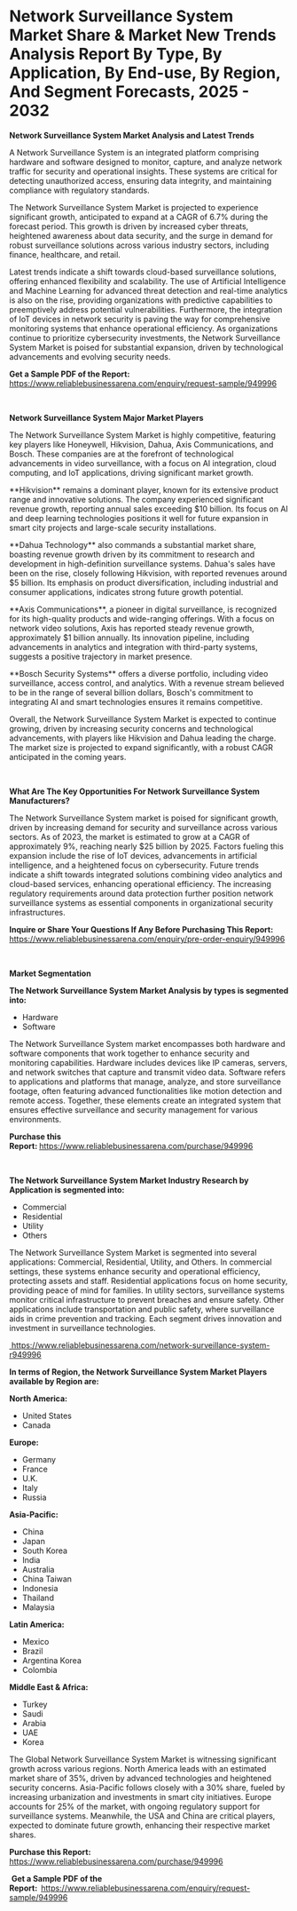 <p><h1>Network Surveillance System Market Share & Market New Trends Analysis Report By Type, By Application, By End-use, By Region, And Segment Forecasts, 2025 - 2032</h1></p><p><strong>Network Surveillance System Market Analysis and Latest Trends</strong></p>
<p><p>A Network Surveillance System is an integrated platform comprising hardware and software designed to monitor, capture, and analyze network traffic for security and operational insights. These systems are critical for detecting unauthorized access, ensuring data integrity, and maintaining compliance with regulatory standards. </p><p>The Network Surveillance System Market is projected to experience significant growth, anticipated to expand at a CAGR of 6.7% during the forecast period. This growth is driven by increased cyber threats, heightened awareness about data security, and the surge in demand for robust surveillance solutions across various industry sectors, including finance, healthcare, and retail. </p><p>Latest trends indicate a shift towards cloud-based surveillance solutions, offering enhanced flexibility and scalability. The use of Artificial Intelligence and Machine Learning for advanced threat detection and real-time analytics is also on the rise, providing organizations with predictive capabilities to preemptively address potential vulnerabilities. Furthermore, the integration of IoT devices in network security is paving the way for comprehensive monitoring systems that enhance operational efficiency. As organizations continue to prioritize cybersecurity investments, the Network Surveillance System Market is poised for substantial expansion, driven by technological advancements and evolving security needs.</p></p>
<p><strong>Get a Sample PDF of the Report:&nbsp;</strong> <a href="https://www.reliablebusinessarena.com/enquiry/request-sample/949996?utm_campaign=3676&utm_medium=2&utm_source=Github&utm_content=ia&utm_term=18042025&utm_id=network-surveillance-system">https://www.reliablebusinessarena.com/enquiry/request-sample/949996</a></p>
<p>&nbsp;</p>
<p><strong>Network Surveillance System Major Market Players</strong></p>
<p><p>The Network Surveillance System Market is highly competitive, featuring key players like Honeywell, Hikvision, Dahua, Axis Communications, and Bosch. These companies are at the forefront of technological advancements in video surveillance, with a focus on AI integration, cloud computing, and IoT applications, driving significant market growth.</p><p>**Hikvision** remains a dominant player, known for its extensive product range and innovative solutions. The company experienced significant revenue growth, reporting annual sales exceeding $10 billion. Its focus on AI and deep learning technologies positions it well for future expansion in smart city projects and large-scale security installations.</p><p>**Dahua Technology** also commands a substantial market share, boasting revenue growth driven by its commitment to research and development in high-definition surveillance systems. Dahua's sales have been on the rise, closely following Hikvision, with reported revenues around $5 billion. Its emphasis on product diversification, including industrial and consumer applications, indicates strong future growth potential.</p><p>**Axis Communications**, a pioneer in digital surveillance, is recognized for its high-quality products and wide-ranging offerings. With a focus on network video solutions, Axis has reported steady revenue growth, approximately $1 billion annually. Its innovation pipeline, including advancements in analytics and integration with third-party systems, suggests a positive trajectory in market presence.</p><p>**Bosch Security Systems** offers a diverse portfolio, including video surveillance, access control, and analytics. With a revenue stream believed to be in the range of several billion dollars, Bosch's commitment to integrating AI and smart technologies ensures it remains competitive.</p><p>Overall, the Network Surveillance System Market is expected to continue growing, driven by increasing security concerns and technological advancements, with players like Hikvision and Dahua leading the charge. The market size is projected to expand significantly, with a robust CAGR anticipated in the coming years.</p></p>
<p>&nbsp;</p>
<p><strong>What Are The Key Opportunities For Network Surveillance System Manufacturers?</strong></p>
<p><p>The Network Surveillance System market is poised for significant growth, driven by increasing demand for security and surveillance across various sectors. As of 2023, the market is estimated to grow at a CAGR of approximately 9%, reaching nearly $25 billion by 2025. Factors fueling this expansion include the rise of IoT devices, advancements in artificial intelligence, and a heightened focus on cybersecurity. Future trends indicate a shift towards integrated solutions combining video analytics and cloud-based services, enhancing operational efficiency. The increasing regulatory requirements around data protection further position network surveillance systems as essential components in organizational security infrastructures.</p></p>
<p><strong>Inquire or Share Your Questions If Any Before Purchasing This Report:</strong> <a href="https://www.reliablebusinessarena.com/enquiry/pre-order-enquiry/949996?utm_campaign=3676&utm_medium=2&utm_source=Github&utm_content=ia&utm_term=18042025&utm_id=network-surveillance-system">https://www.reliablebusinessarena.com/enquiry/pre-order-enquiry/949996</a></p>
<p>&nbsp;</p>
<p><strong>Market Segmentation</strong></p>
<p><strong>The Network Surveillance System Market Analysis by types is segmented into:</strong></p>
<p><ul><li>Hardware</li><li>Software</li></ul></p>
<p><p>The Network Surveillance System market encompasses both hardware and software components that work together to enhance security and monitoring capabilities. Hardware includes devices like IP cameras, servers, and network switches that capture and transmit video data. Software refers to applications and platforms that manage, analyze, and store surveillance footage, often featuring advanced functionalities like motion detection and remote access. Together, these elements create an integrated system that ensures effective surveillance and security management for various environments.</p></p>
<p><strong>Purchase this Report:&nbsp;</strong><a href="https://www.reliablebusinessarena.com/purchase/949996?utm_campaign=3676&utm_medium=2&utm_source=Github&utm_content=ia&utm_term=18042025&utm_id=network-surveillance-system">https://www.reliablebusinessarena.com/purchase/949996</a></p>
<p>&nbsp;</p>
<p><strong>The Network Surveillance System Market Industry Research by Application is segmented into:</strong></p>
<p><ul><li>Commercial</li><li>Residential</li><li>Utility</li><li>Others</li></ul></p>
<p><p>The Network Surveillance System Market is segmented into several applications: Commercial, Residential, Utility, and Others. In commercial settings, these systems enhance security and operational efficiency, protecting assets and staff. Residential applications focus on home security, providing peace of mind for families. In utility sectors, surveillance systems monitor critical infrastructure to prevent breaches and ensure safety. Other applications include transportation and public safety, where surveillance aids in crime prevention and tracking. Each segment drives innovation and investment in surveillance technologies.</p></p>
<p><a href="https://www.reliablebusinessarena.com/network-surveillance-system-r949996?utm_campaign=3676&utm_medium=2&utm_source=Github&utm_content=ia&utm_term=18042025&utm_id=network-surveillance-system">&nbsp;https://www.reliablebusinessarena.com/network-surveillance-system-r949996</a></p>
<p><strong>In terms of Region, the Network Surveillance System Market Players available by Region are:</strong></p>
<p>
    <p> <strong> North America: </strong>
        <ul>
            <li>United States</li>
            <li>Canada</li>
        </ul>
        </p> 
    <p> <strong> Europe: </strong>
        <ul>
            <li>Germany</li>
            <li>France</li>
            <li>U.K.</li>
            <li>Italy</li>
            <li>Russia</li>
        </ul>
        </p> 
    <p> <strong> Asia-Pacific: </strong>
        <ul>
            <li>China</li>
            <li>Japan</li>
            <li>South Korea</li>
            <li>India</li>
            <li>Australia</li>
            <li>China Taiwan</li>
            <li>Indonesia</li>
            <li>Thailand</li>
            <li>Malaysia</li>
        </ul>
        </p> 
    <p> <strong> Latin America: </strong>
        <ul>
            <li>Mexico</li>
            <li>Brazil</li>
            <li>Argentina Korea</li>
            <li>Colombia</li>
        </ul>
        </p> 
    <p> <strong> Middle East & Africa: </strong>
        <ul>
            <li>Turkey</li>
            <li>Saudi</li>
            <li>Arabia</li>
            <li>UAE</li>
            <li>Korea</li>
        </ul>
    </p>
    </p>
<p><p>The Global Network Surveillance System Market is witnessing significant growth across various regions. North America leads with an estimated market share of 35%, driven by advanced technologies and heightened security concerns. Asia-Pacific follows closely with a 30% share, fueled by increasing urbanization and investments in smart city initiatives. Europe accounts for 25% of the market, with ongoing regulatory support for surveillance systems. Meanwhile, the USA and China are critical players, expected to dominate future growth, enhancing their respective market shares.</p></p>
<p><strong>Purchase this Report: </strong><a href="https://www.reliablebusinessarena.com/purchase/949996?utm_campaign=3676&utm_medium=2&utm_source=Github&utm_content=ia&utm_term=18042025&utm_id=network-surveillance-system">https://www.reliablebusinessarena.com/purchase/949996</a></p>
<p>&nbsp;<strong>Get a Sample PDF of the Report:&nbsp;&nbsp;</strong><a href="https://www.reliablebusinessarena.com/enquiry/request-sample/949996?utm_campaign=3676&utm_medium=2&utm_source=Github&utm_content=ia&utm_term=18042025&utm_id=network-surveillance-system">https://www.reliablebusinessarena.com/enquiry/request-sample/949996</a></p>
<p><strong></strong></p>
<p><p></p><p></p><p></p></p>